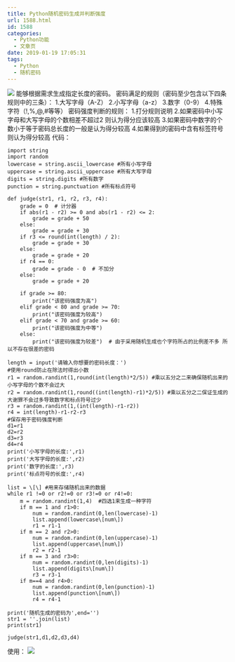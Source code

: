 ```yaml
---
title: Python随机密码生成并判断强度
url: 1588.html
id: 1588
categories:
  - Python功能
  - 文章页
date: 2019-01-19 17:05:31
tags:
  - Python
  - 随机密码
---
```


![](http://47.100.4.8/wp-content/uploads/2019/01/QQ图片20190119165308.png) 能够根据需求生成指定长度的密码。 密码满足的规则（密码至少包含以下四条规则中的三条）： 1.大写字母（A-Z） 2.小写字母（a-z） 3.数字（0-9） 4.特殊字符（!,%,@,#等等） 密码强度判断的规则： 1.打分规则说明 2.如果密码中小写字母和大写字母的个数相差不超过2 则认为得分应该较高 3.如果密码中数字的个数小于等于密码总长度的一般是认为得分较高 4.如果得到的密码中含有标签符号则认为得分较高 代码：
```
import string
import random
lowercase = string.ascii_lowercase #所有小写字母
uppercase = string.ascii_uppercase #所有大写字母
digits = string.digits #所有数字
punction = string.punctuation #所有标点符号

def judge(str1, r1, r2, r3, r4):
    grade = 0  # 计分器
    if abs(r1 - r2) >= 0 and abs(r1 - r2) <= 2:
        grade = grade + 50
    else:
        grade = grade + 30
    if r3 <= round(int(length) / 2):
        grade = grade + 30
    else:
        grade = grade + 20
    if r4 == 0:
        grade = grade - 0  # 不加分
    else:
        grade = grade + 20

    if grade >= 80:
        print("该密码强度为高")
    elif grade < 80 and grade >= 70:
        print("该密码强度为较高")
    elif grade < 70 and grade >= 60:
        print("该密码强度为中等")
    else:
        print("该密码强度为较差")  # 由于采用随机生成也个字符所占的比例差不多 所以不存在很差的密码

length = input('请输入你想要的密码长度：')
#使用round防止在除法时得出小数
r1 = random.randint(1,round(int(length)*2/5)) #乘以五分之二来确保随机出来的小写字母的个数不会过大
r2 = random.randint(1,round((int(length)-r1)*2/5)) #乘以五分之二保证生成的大谢罪不会过多导致数字和标点符号过少
r3 = random.randint(1,(int(length)-r1-r2))
r4 = int(length)-r1-r2-r3
#保存用于密码强度判断
d1=r1
d2=r2
d3=r3
d4=r4
print('小写字母的长度:',r1)
print('大写字母的长度:',r2)
print('数字的长度:',r3)
print('标点符号的长度:',r4)

list = \[\] #用来存储随机出来的数据
while r1 !=0 or r2!=0 or r3!=0 or r4!=0:
    m = random.randint(1,4)  #四选1来生成一种字符
    if m == 1 and r1>0:
        num = random.randint(0,len(lowercase)-1)
        list.append(lowercase\[num\])
        r1 = r1-1
    if m == 2 and r2>0:
        num = random.randint(0,len(uppercase)-1)
        list.append(uppercase\[num\])
        r2 = r2-1
    if m == 3 and r3>0:
        num = random.randint(0,len(digits)-1)
        list.append(digits\[num\])
        r3 = r3-1
    if m==4 and r4>0:
        num = random.randint(0,len(punction)-1)
        list.append(punction\[num\])
        r4 = r4-1

print('随机生成的密码为',end='')
str1 = ''.join(list)
print(str1)

judge(str1,d1,d2,d3,d4)
```
使用： ![](http://47.100.4.8/wp-content/uploads/2019/01/QQ图片20190119170449.png)